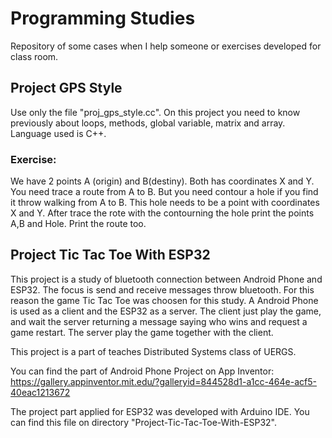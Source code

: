 # Programming Studies
Repository of some cases when I help someone or exercises developed for class room.

## Project GPS Style
Use only the file "proj_gps_style.cc". On this project you need to know previously about loops, methods, global variable, matrix and array. Language used is C++.

### Exercise: 
We have 2 points A (origin) and B(destiny). Both has coordinates X and Y. You need trace a route from A to B. But you need contour a hole if you find it throw walking from A to B. This hole needs to be a point with coordinates X and Y.
After trace the rote with the contourning the hole print the points A,B and Hole. Print the route too.

## Project Tic Tac Toe With ESP32
This project is a study of bluetooth connection between Android Phone and ESP32. The focus is send and receive messages throw bluetooth.
For this reason the game Tic Tac Toe was choosen for this study.
A Android Phone is used as a client and the ESP32 as a server. The client just play the game, and wait the server returning a message saying who wins and request a game restart. The server play the game together with the client.

This project is a part of teaches Distributed Systems class of UERGS.

You can find the part of Android Phone Project on App Inventor:
https://gallery.appinventor.mit.edu/?galleryid=844528d1-a1cc-464e-acf5-40eac1213672

The project part applied for ESP32 was developed with Arduino IDE. You can find this file on directory "Project-Tic-Tac-Toe-With-ESP32".
